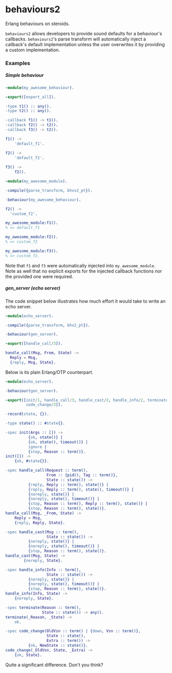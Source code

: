 behaviours2
===========

Erlang behaviours on steroids.


`behaviours2` allows developers to provide sound defaults for a behaviour's
callbacks. `behaviours2`'s parse transform will automatically inject a
callback's default implementation unless the user overwrites it by providing
a custom implementation.

### Examples

##### Simple behaviour

```erlang
-module(my_awesome_behaviour).

-export([export_all]).

-type t1() :: any().
-type t2() :: any().

-callback f1() -> t1().
-callback f2() -> t2().
-callback f3() -> t2().

f1() ->
    'default_f1'.

f2() ->
    'default_f2'.
    
f3() ->
    f2().
```

```erlang
-module(my_awesome_module).

-compile({parse_transform, bhvs2_pt}).

-behaviour(my_awesome_behaviour).

f2() ->
  'custom_f2'.

```

```erlang
my_awesome_module:f1().
% => default_f1

my_awesome_module:f2().
% => custom_f2

my_awesome_module:f3().
% => custom_f2.
```

Note that `f1` and `f3` were automatically injected into `my_awesome_module`. Note as well that no
explicit exports for the injected callback functions nor the provided one were required.

##### gen_server (echo server)

The code snippet below illustrates how much effort it would take to
write an echo server.

```erlang
-module(echo_server).

-compile({parse_transform, bhv2_pt}).

-behaviour(gen_server).

-export([handle_call/3]).

handle_call(Msg, From, State) ->
  Reply = Msg,
  {reply, Msg, State}.

```

Below is its plain Erlang/OTP counterpart.

```erlang
-module(echo_server).

-behaviour(gen_server).

-export([init/1, handle_call/3, handle_cast/2, handle_info/2, terminate/2,
         code_change/3]).

-record(state, {}).

-type state() :: #state{}.

-spec init(Args :: []) ->
          {ok, state()} |
          {ok, state(), timeout()} |
          ignore |
          {stop, Reason :: term()}.
init([]) ->
    {ok, #state{}}.

-spec handle_call(Request :: term(),
                  From :: {pid(), Tag :: term()},
                  State :: state()) ->
          {reply, Reply :: term(), state()} |
          {reply, Reply :: term(), state(), timeout()} |
          {noreply, state()} |
          {noreply, state(), timeout()} |
          {stop, Reason :: term(), Reply :: term(), state()} |
          {stop, Reason :: term(), state()}.
handle_call(Msg, _From, State) ->
    Reply = Msg,
    {reply, Reply, State}.

-spec handle_cast(Msg :: term(),
                  State :: state()) ->
          {noreply, state()} |
          {noreply, state(), timeout()} |
          {stop, Reason :: term(), state()}.
handle_cast(Msg, State) ->
        {noreply, State}.

-spec handle_info(Info :: term(),
                  State :: state()) ->
          {noreply, state()} |
          {noreply, state(), timeout()} |
          {stop, Reason :: term(), state()}.
handle_info(Info, State) ->
    {noreply, State}.

-spec terminate(Reason :: term(),
                State :: state()) -> any().
terminate(_Reason, _State) ->
    ok.

-spec code_change(OldVsn :: term() | {down, Vsn :: term()},
                  State :: state(),
                  Extra :: term()) ->
          {ok, NewState :: state()}.
code_change(_OldVsn, State, _Extra) ->
    {ok, State}.
```

Quite a significant difference. Don't you think?

